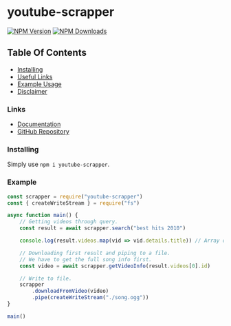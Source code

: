 # youtube-scrapper
[![NPM Version](https://img.shields.io/npm/v/youtube-scrapper.svg?maxAge=3600)](https://www.npmjs.com/package/youtube-scrapper)
[![NPM Downloads](https://img.shields.io/npm/dt/youtube-scrapper.svg?maxAge=3600)](https://www.npmjs.com/package/youtube-scrapper)

## Table Of Contents
- [Installing](#installing)
- [Useful Links](#links)
- [Example Usage](#example)
- [Disclaimer](#disclaimer)

### Links
- [Documentation](https://rubenennj.github.io/youtube-scrapper)
- [GitHub Repository](https://github.com/Rubenennj/youtube-scrapper)

### Installing
Simply use `npm i youtube-scrapper`.

### Example
```js
const scrapper = require("youtube-scrapper")
const { createWriteStream } = require("fs")

async function main() {
    // Getting videos through query.
    const result = await scrapper.search("best hits 2010")

    console.log(result.videos.map(vid => vid.details.title)) // Array of videos mapped by name.

    // Downloading first result and piping to a file.
    // We have to get the full song info first.
    const video = await scrapper.getVideoInfo(result.videos[0].id)

    // Write to file.
    scrapper
        .downloadFromVideo(video)
        .pipe(createWriteStream("./song.ogg"))
}

main()
```
